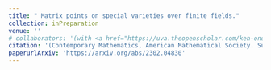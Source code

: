 ```yaml
---
title: " Matrix points on special varieties over finite fields."
collection: inPreparation
venue: ''
# collaborators: '(with <a href="https://uva.theopenscholar.com/ken-ono/" target=_blank>Ken Ono</a> and <a href="https://yifeng-huang-math.github.io/" target=_blank>Yifeng Huang</a>)'
citation: '(Contemporary Mathematics, American Mathematical Society. Submitted.)'
paperurlArxiv: 'https://arxiv.org/abs/2302.04830'
---
```

